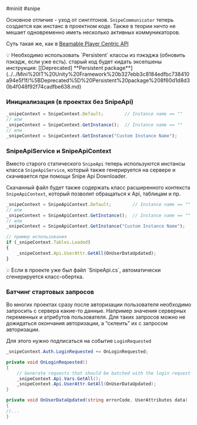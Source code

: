#miniit #snipe 

Основное отличие - уход от синглтонов. `SnipeCommunicator` теперь создается как инстанс в проектном коде. Также в теории ничто не мешает одновременно иметь несколько активных коммуникаторов.

Суть такая же, как в [Beamable Player Centric API](https://docs.beamable.com/docs/player-centric-api-overview)

<aside>
💡 Необходимо использовать `Persistent` классы из пэкэджа (обновить пэкэдж, если уже есть). старый код будет кидать эксепшены
инструкция: [[Deprecated] **Persistent package**](../../Mini%20IT%20Unity%20Framework%20b327ebb3c8184edfbc738410a94e5f1f/%5BDeprecated%5D%20Persistent%20package%208f60d1d8d30b4f048f92f74cadfbe638.md)

</aside>

### Инициализация (в проектах без SnipeApi)

```jsx
_snipeContext = SnipeContext.Default;        // Instance name == ""
// или
_snipeContext = SnipeContext.GetInstance();  // Instance name == ""
// или
_snipeContext = SnipeContext.GetInstance("Custom Instance Name");
```

### SnipeApiService и SnipeApiContext

Вместо старого статического `SnipeApi` теперь используются инстансы класса `SnipeApiService`, который также генерируется на сервере и скачивается при помощи Snipe Api Downloader.

Скачанный файл будет также содержать класс расширенного контекста `SnipeApiContext`, который позволит обращаться к Api, таблицам и пр.

```jsx
_snipeContext = SnipeApiContext.Default;        // Instance name == ""
// или
_snipeContext = SnipeApiContext.GetInstance();  // Instance name == ""
// или
_snipeContext = SnipeApiContext.GetInstance("Custom Instance Name");

// пример использования
if (_snipeContext.Tables.Loaded)
{
	_snipeContext.Api.UserAttr.GetAll(OnUserDataUpdated);
}
```

<aside>
💡 Если в проекте уже был файл `SnipeApi.cs`, автоматически сгенерируется класс-обертка.

</aside>

### Батчинг стартовых запросов

Во многих проектах сразу после авторизации пользователя необходимо запросить с сервера какие-то данные. Например значения серверных переменных и атрибутов пользователя. Для таких запросов можно не дожидаться окончания авторизации, а “склеить” их с запросом авторизации.

Для этого нужно подписаться на событие `LoginRequested` 

```csharp
_snipeContext.Auth.LoginRequested += OnLoginRequested;

private void OnLoginRequested()
{
	// Generate requests that should be batched with the login request
	_snipeContext.Api.Vars.GetAll();
	_snipeContext.Api.UserAttr.GetAll(OnUserDataUpdated);
}

private void OnUserDataUpdated(string errorCode, UserAttributes data)
{
//...
}
```